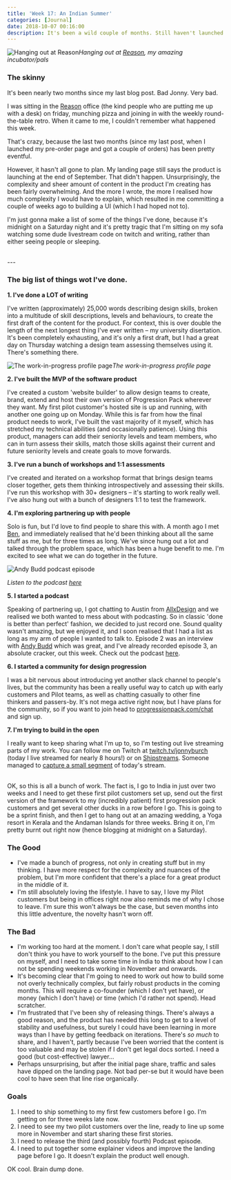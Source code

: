 ```yaml
---
title: 'Week 17: An Indian Summer'
categories: [Journal]
date: 2018-10-07 00:16:00
description: It's been a wild couple of months. Still haven't launched.
---
```


![Hanging out at Reason](../../assets/pizza.jpg)*Hanging out at [Reason](https://withreason.co.uk), my amazing incubator/pals*


### The skinny

It's been nearly two months since my last blog post. Bad Jonny. Very bad.

I was sitting in the [Reason](https://withreason.co.uk) office (the kind people who are putting me up with a desk) on friday, munching pizza and joining in with the weekly round-the-table retro. When it came to me, I couldn't remember what happened this week.

That's crazy, because the last two months (since my last post, when I launched my pre-order page and got a couple of orders) has been pretty eventful.

However, it hasn't all gone to plan. My landing page still says the product is launching at the end of September. That didn't happen. Unsurprisingly, the complexity and sheer amount of content in the product I'm creating has been fairly overwhelming. And the more I wrote, the more I realised how much complexity I would have to explain, which resulted in me committing a couple of weeks ago to building a UI (which I had hoped not to).

I'm just gonna make a list of some of the things I've done, because it's midnight on a Saturday night and it's pretty tragic that I'm sitting on my sofa watching some dude livestream code on twitch and writing, rather than either seeing people or sleeping.

<br />
---

### The big list of things wot I've done.

**1. I've done a LOT of writing**

I've written (approximately) 25,000 words describing design skills, broken into a multitude of skill descriptions, levels and behaviours, to create the first draft of the content for the product. For context, this is over double the length of the next longest thing I've ever written – my university disertation. It's been completely exhausting, and it's only a first draft, but I had a great day on Thursday watching a design team assessing themselves using it. There's something there.

![The work-in-progress profile page](../../assets/wip-product.png)*The work-in-progress profile page*

**2. I've built the MVP of the software product**

I've created a custom 'website builder' to allow design teams to create, brand, extend and host their own version of Progression Pack wherever they want. My first pilot customer's hosted site is up and running, with another one going up on Monday. While this is far from how the final product needs to work, I've built the vast majority of it myself, which has stretched my technical abilities (and occasionally patience).
Using this product, managers can add their seniority levels and team members, who can in turn assess their skills, match those skills against their current and future seniority levels and create goals to move forwards.

**3. I've run a bunch of workshops and 1:1 assessments**

I've created and iterated on a workshop format that brings design teams closer together, gets them thinking introspectively and assessing their skills. I've run this workshop with 30+ designers – it's starting to work really well. I've also hung out with a bunch of designers 1:1 to test the framework.

**4. I'm exploring partnering up with people**

Solo is fun, but I'd love to find people to share this with. A month ago I met [Ben](http://www.thedesignteam.us/), and immediately realised that he'd been thinking about all the same stuff as me, but for three times as long. We've since hung out a lot and talked through the problem space, which has been a huge benefit to me. I'm excited to see what we can do together in the future.


![Andy Budd podcast episode](../../assets/pod-andy-budd.png)

*Listen to the podcast [here](https://anchor.fm/progression-pod)*

**5. I started a podcast**

Speaking of partnering up, I got chatting to Austin from [AllxDesign](https://www.allxdesign.com/) and we realised we both wanted to mess about with podcasting. So in classic 'done is better than perfect' fashion, we decided to just record one.
Sound quality wasn't amazing, but we enjoyed it, and I soon realised that I had a list as long as my arm of people I wanted to talk to.
Episode 2 was an interview with [Andy Budd](https://twitter.com/andybudd) which was great, and I've already recorded episode 3, an absolute cracker, out this week.
Check out the podcast [here](https://anchor.fm/progression-pod).

**6. I started a community for design progression**

I was a bit nervous about introducing yet another slack channel to people's lives, but the community has been a really useful way to catch up with early customers and Pilot teams, as well as chatting casually to other fine thinkers and passers-by. It's not mega active right now, but I have plans for the community, so if you want to join head to [progressionpack.com/chat](https://progressionpack.com/chat) and sign up.

**7. I'm trying to build in the open**

I really want to keep sharing what I'm up to, so I'm testing out live streaming parts of my work. You can follow me on Twitch at [twitch.tv/jonnyburch](https://twitch.tv/jonnyburch) (today I live streamed for nearly 8 hours!) or on [Shipstreams](https://shipstreams.com/jonnyburch). Someone managed to [capture a small segment](https://clips.twitch.tv/FrailQuaintShrewMVGame) of today's stream.

<br />
OK, so this is all a bunch of work. The fact is, I go to India in just over two weeks and I need to get these first pilot customers set up, send out the first version of the framework to my (incredibly patient) first progression pack customers and get several other ducks in a row before I go. This is going to be a sprint finish, and then I get to hang out at an amazing wedding, a Yoga resort in Kerala and the Andaman Islands for three weeks. Bring it on, I'm pretty burnt out right now (hence blogging at midnight on a Saturday).

### The Good

- I've made a bunch of progress, not only in creating stuff but in my thinking. I have more respect for the complexity and nuances of the problem, but I'm more confident that there's a place for a great product in the middle of it.
- I'm still absolutely loving the lifestyle. I have to say, I love my Pilot customers but being in offices right now also reminds me of why I chose to leave. I'm sure this won't always be the case, but seven months into this little adventure, the novelty hasn't worn off.

### The Bad

- I'm working too hard at the moment. I don't care what people say, I still don't think you have to work yourself to the bone. I've put this pressure on myself, and I need to take some time in India to think about how I can not be spending weekends working in November and onwards.
- It's becoming clear that I'm going to need to work out how to build some not overly technically complex, but fairly robust products in the coming months. This will require a co-founder (which I don't yet have), or money (which I don't have) or time (which I'd rather not spend). Head scratcher.
- I'm frustrated that I've been shy of releasing things. There's always a good reason, and the product has needed this long to get to a level of stability and usefulness, but surely I could have been learning in more ways than I have by getting feedback on iterations. There's _so much_ to share, and I haven't, partly because I've been worried that the content is too valuable and may be stolen if I don't get legal docs sorted. I need a good (but cost-effective) lawyer...
- Perhaps unsurprising, but after the initial page share, traffic and sales have dipped on the landing page. Not bad per-se but it would have been cool to have seen that line rise organically.

### Goals

1. I need to ship something to my first few customers before I go. I'm getting on for three weeks late now.
2. I need to see my two pilot customers over the line, ready to line up some more in November and start sharing these first stories.
3. I need to release the third (and possibly fourth) Podcast episode.
4. I need to put together some explainer videos and improve the landing page before I go. It doesn't explain the product well enough.


OK cool. Brain dump done.